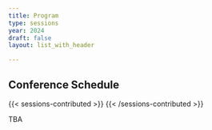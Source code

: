 ```yaml
---
title: Program
type: sessions
year: 2024
draft: false
layout: list_with_header

---
```


## Conference Schedule

{{< sessions-contributed >}}
{{< /sessions-contributed >}} 


TBA
<!--
This page gives an overview of the sessions. The {{< button-link label="schedule" url="/schedule" icon="link">}} is now available.

{{< sessions-contributed >}}
{{< /sessions-contributed >}} 

## Tutorial Talks
{{< sessions-tutorial >}}
{{< /sessions-tutorial >}}

## Invited Talks
{{< sessions-invited >}}
{{< /sessions-invited >}}

## Contributed Talks
will be created from {{< button-link label="List of accepted papers" url="/accepted-papers" icon="link">}}

<!-- {{< sessions-contributed >}}
{{< /sessions-contributed >}}

## Other Sessions
{{< sessions-other >}}
{{< /sessions-other >}}

##  Google Calendar
In the meanwhile, subscribe to this calendar to stay updated about the official dates and events.

<iframe src="https://calendar.google.com/calendar/embed?height=600&amp;wkst=2&amp;bgcolor=%23ffffff&amp;ctz=Europe%2FAmsterdam&amp;src=NGY5cnZsdW5tbXJrcGloMWlibzExZ29vNjRAZ3JvdXAuY2FsZW5kYXIuZ29vZ2xlLmNvbQ&amp;color=%238E24AA&amp;title=QCrypt%202020&amp;showTitle=1&amp;showDate=1&amp;showCalendars=0" style="border:solid 1px #777" width="800" height="600" frameborder="0" scrolling="no"></iframe>>
